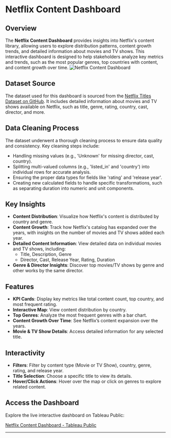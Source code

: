 # Netflix Content Dashboard

## Overview

The **Netflix Content Dashboard** provides insights into Netflix's content library, allowing users to explore distribution patterns, content growth trends, and detailed information about movies and TV shows. This interactive dashboard is designed to help stakeholders analyze key metrics and trends, such as the most popular genres, top countries with content, and content growth over time.
![Netflix Content Dashboard](data/netflix_dashboard_screenshot.png)

## Dataset Source

The dataset used for this dashboard is sourced from the [Netflix Titles Dataset on GitHub](https://github.com/DataScienceRoadMapDSRM/Tableau-Dashboards-info/blob/6eabd6614c1b3e5f793006cbcc6fd9dd03505c55/netflix_titles.csv). It includes detailed information about movies and TV shows available on Netflix, such as title, genre, rating, country, cast, director, and more.

## Data Cleaning Process

The dataset underwent a thorough cleaning process to ensure data quality and consistency. Key cleaning steps include:

- Handling missing values (e.g., 'Unknown' for missing director, cast, country).
- Splitting multi-valued columns (e.g., 'listed_in' and 'country') into individual rows for accurate analysis.
- Ensuring the proper data types for fields like 'rating' and 'release year'.
- Creating new calculated fields to handle specific transformations, such as separating duration into numeric and unit components.

## Key Insights

- **Content Distribution**: Visualize how Netflix's content is distributed by country and genre.
- **Content Growth**: Track how Netflix's catalog has expanded over the years, with insights on the number of movies and TV shows added each year.
- **Detailed Content Information**: View detailed data on individual movies and TV shows, including:
  - Title, Description, Genre
  - Director, Cast, Release Year, Rating, Duration
- **Genre & Director Insights**: Discover top movies/TV shows by genre and other works by the same director.

## Features

- **KPI Cards**: Display key metrics like total content count, top country, and most frequent rating.
- **Interactive Map**: View content distribution by country.
- **Top Genres**: Analyze the most frequent genres with a bar chart.
- **Content Growth Over Time**: See Netflix’s content expansion over the years.
- **Movie & TV Show Details**: Access detailed information for any selected title.

## Interactivity

- **Filters**: Filter by content type (Movie or TV Show), country, genre, rating, and release year.
- **Title Selection**: Choose a specific title to view its details.
- **Hover/Click Actions**: Hover over the map or click on genres to explore related content.

## Access the Dashboard

Explore the live interactive dashboard on Tableau Public:

[Netflix Content Dashboard - Tableau Public](https://public.tableau.com/app/profile/adina.nabi/viz/Netflix_Dashboard_17388727636040/NetflixOverview)

---


